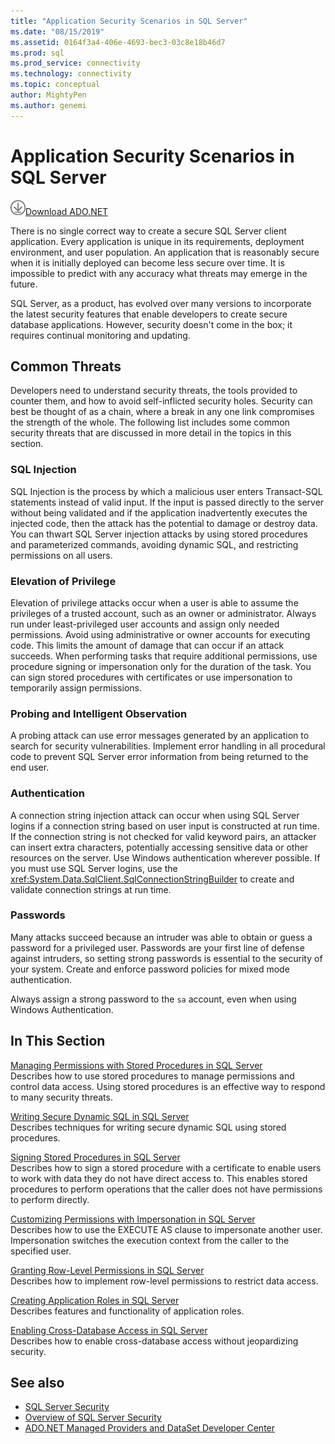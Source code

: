 ```yaml
---
title: "Application Security Scenarios in SQL Server"
ms.date: "08/15/2019"
ms.assetid: 0164f3a4-406e-4693-bec3-03c8e18b46d7
ms.prod: sql
ms.prod_service: connectivity
ms.technology: connectivity
ms.topic: conceptual
author: MightyPen
ms.author: genemi
---
```

# Application Security Scenarios in SQL Server

![Download-DownArrow-Circled](../../ssdt/media/download.png)[Download ADO.NET](../sql-connection-libraries.md#anchor-20-drivers-relational-access)

There is no single correct way to create a secure SQL Server client application. Every application is unique in its requirements, deployment environment, and user population. An application that is reasonably secure when it is initially deployed can become less secure over time. It is impossible to predict with any accuracy what threats may emerge in the future.  
  
 SQL Server, as a product, has evolved over many versions to incorporate the latest security features that enable developers to create secure database applications. However, security doesn't come in the box; it requires continual monitoring and updating.  
  
## Common Threats  
 Developers need to understand security threats, the tools provided to counter them, and how to avoid self-inflicted security holes. Security can best be thought of as a chain, where a break in any one link compromises the strength of the whole. The following list includes some common security threats that are discussed in more detail in the topics in this section.  
  
### SQL Injection  
 SQL Injection is the process by which a malicious user enters Transact-SQL statements instead of valid input. If the input is passed directly to the server without being validated and if the application inadvertently executes the injected code, then the attack has the potential to damage or destroy data. You can thwart SQL Server injection attacks by using stored procedures and parameterized commands, avoiding dynamic SQL, and restricting permissions on all users.  
  
### Elevation of Privilege  
 Elevation of privilege attacks occur when a user is able to assume the privileges of a trusted account, such as an owner or administrator. Always run under least-privileged user accounts and assign only needed permissions. Avoid using administrative or owner accounts for executing code. This limits the amount of damage that can occur if an attack succeeds. When performing tasks that require additional permissions, use procedure signing or impersonation only for the duration of the task. You can sign stored procedures with certificates or use impersonation to temporarily assign permissions.  
  
### Probing and Intelligent Observation  
 A probing attack can use error messages generated by an application to search for security vulnerabilities. Implement error handling in all procedural code to prevent SQL Server error information from being returned to the end user.  
  
### Authentication  
 A connection string injection attack can occur when using SQL Server logins if a connection string based on user input is constructed at run time. If the connection string is not checked for valid keyword pairs, an attacker can insert extra characters, potentially accessing sensitive data or other resources on the server. Use Windows authentication wherever possible. If you must use SQL Server logins, use the <xref:System.Data.SqlClient.SqlConnectionStringBuilder> to create and validate connection strings at run time.  
  
### Passwords  
 Many attacks succeed because an intruder was able to obtain or guess a password for a privileged user. Passwords are your first line of defense against intruders, so setting strong passwords is essential to the security of your system. Create and enforce password policies for mixed mode authentication.  
  
 Always assign a strong password to the `sa` account, even when using Windows Authentication.  
  
## In This Section  
 [Managing Permissions with Stored Procedures in SQL Server](../../connect/ado-net/managing-permissions-with-stored-procedures-in-sql-server.md)  
 Describes how to use stored procedures to manage permissions and control data access. Using stored procedures is an effective way to respond to many security threats.  
  
 [Writing Secure Dynamic SQL in SQL Server](../../connect/ado-net/writing-secure-dynamic-sql-in-sql-server.md)  
 Describes techniques for writing secure dynamic SQL using stored procedures.  
  
 [Signing Stored Procedures in SQL Server](../../connect/ado-net/signing-stored-procedures-in-sql-server.md)  
 Describes how to sign a stored procedure with a certificate to enable users to work with data they do not have direct access to. This enables stored procedures to perform operations that the caller does not have permissions to perform directly.  
  
 [Customizing Permissions with Impersonation in SQL Server](../../connect/ado-net/customizing-permissions-with-impersonation-in-sql-server.md)  
 Describes how to use the EXECUTE AS clause to impersonate another user. Impersonation switches the execution context from the caller to the specified user.  
  
 [Granting Row-Level Permissions in SQL Server](../../connect/ado-net/granting-row-level-permissions-in-sql-server.md)  
 Describes how to implement row-level permissions to restrict data access.  
  
 [Creating Application Roles in SQL Server](../../connect/ado-net/creating-application-roles-in-sql-server.md)  
 Describes features and functionality of application roles.  
  
 [Enabling Cross-Database Access in SQL Server](../../connect/ado-net/enabling-cross-database-access-in-sql-server.md)  
 Describes how to enable cross-database access without jeopardizing security.  
  
## See also

- [SQL Server Security](../../connect/ado-net/sql-server-security.md)
- [Overview of SQL Server Security](../../connect/ado-net/overview-of-sql-server-security.md)
- [ADO.NET Managed Providers and DataSet Developer Center](https://go.microsoft.com/fwlink/?LinkId=217917)
